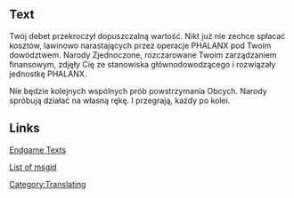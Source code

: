 ## Text

Twój debet przekroczył dopuszczalną wartość. Nikt już nie zechce spłacać
kosztów, lawinowo narastających przez operacje PHALANX pod Twoim
dowództwem. Narody Zjednoczone, rozczarowane Twoim zarządzaniem
finansowym, zdjęły Cię ze stanowiska głównodowodzącego i rozwiązały
jednostkę PHALANX.

Nie będzie kolejnych wspólnych prób powstrzymania Obcych. Narody
spróbują działać na własną rękę. I przegrają, każdy po kolei.

## Links

[Endgame Texts](Endgame_Texts "wikilink")

[List of msgid](list_of_msgid/Campaigns "wikilink")

[Category:Translating](Category:Translating "wikilink")